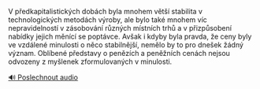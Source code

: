 
V předkapitalistických dobách byla mnohem větší stabilita v technologických metodách výroby, ale bylo také mnohem víc nepravidelností v zásobování různých místních trhů a v přizpůsobení nabídky jejich měnící se poptávce. Avšak i kdyby byla pravda, že ceny byly ve vzdálené minulosti o něco stabilnější, nemělo by to pro dnešek žádný význam. Oblíbené představy o penězích a peněžních cenách nejsou odvozeny z myšlenek zformulovaných v minulosti.

[🔊 Poslechnout audio](/data/7-paragraphs/audio/chapter_42/para_002-V-pedkapitalistickch-dobch-byla-mnohem-vt-st.mp3)
